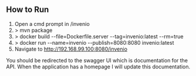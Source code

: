 ## How to Run
1. Open a cmd prompt in /invenio
2. \> mvn package
3. \> docker build --file=Dockerfile.server --tag=invenio:latest --rm=true
4. \> docker run --name=invenio --publish=8080:8080 invenio:latest
5. Navigate to http://192.168.99.100:8080/invenio

You should be redirected to the swagger UI which is documentation for the API. When the application has a homepage I will update this documentation.
